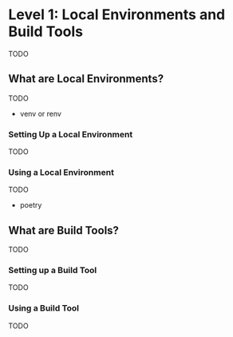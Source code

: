 # Level 1: Local Environments and Build Tools

TODO

## What are Local Environments?

TODO

- venv or renv

### Setting Up a Local Environment

TODO

### Using a Local Environment

TODO

- poetry

## What are Build Tools?

TODO

### Setting up a Build Tool

TODO

### Using a Build Tool

TODO
